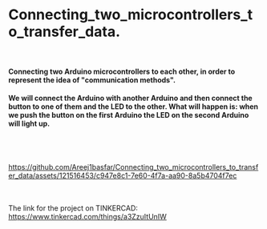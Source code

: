 # Connecting_two_microcontrollers_to_transfer_data.<br><br>
#### Connecting two Arduino microcontrollers to each other, in order to represent the idea of ​​"communication methods".<br>
#### We will connect the Arduino with another Arduino and then connect the button to one of them and the LED to the other. What will happen is: when we push the button on the first Arduino the LED on the second Arduino will light up.<br><br><br><br>


https://github.com/Areej1basfar/Connecting_two_microcontrollers_to_transfer_data/assets/121516453/c947e8c1-7e60-4f7a-aa90-8a5b4704f7ec

<br><br>
The link for the project on TINKERCAD:<br>
https://www.tinkercad.com/things/a3ZzuItUnIW
